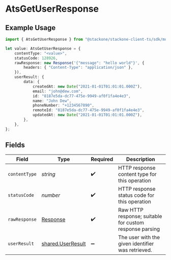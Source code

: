 # AtsGetUserResponse

## Example Usage

```typescript
import { AtsGetUserResponse } from "@stackone/stackone-client-ts/sdk/models/operations";

let value: AtsGetUserResponse = {
    contentType: "<value>",
    statusCode: 128926,
    rawResponse: new Response('{"message": "hello world"}', {
        headers: { "Content-Type": "application/json" },
    }),
    userResult: {
        data: {
            createdAt: new Date("2021-01-01T01:01:01.000Z"),
            email: "john@dew.com",
            id: "8187e5da-dc77-475e-9949-af0f1fa4e4e3",
            name: "John Dew",
            phoneNumber: "+1234567890",
            remoteId: "8187e5da-dc77-475e-9949-af0f1fa4e4e3",
            updatedAt: new Date("2021-01-01T01:01:01.000Z"),
        },
    },
};
```

## Fields

| Field                                                                 | Type                                                                  | Required                                                              | Description                                                           |
| --------------------------------------------------------------------- | --------------------------------------------------------------------- | --------------------------------------------------------------------- | --------------------------------------------------------------------- |
| `contentType`                                                         | *string*                                                              | :heavy_check_mark:                                                    | HTTP response content type for this operation                         |
| `statusCode`                                                          | *number*                                                              | :heavy_check_mark:                                                    | HTTP response status code for this operation                          |
| `rawResponse`                                                         | [Response](https://developer.mozilla.org/en-US/docs/Web/API/Response) | :heavy_check_mark:                                                    | Raw HTTP response; suitable for custom response parsing               |
| `userResult`                                                          | [shared.UserResult](../../../sdk/models/shared/userresult.md)         | :heavy_minus_sign:                                                    | The user with the given identifier was retrieved.                     |